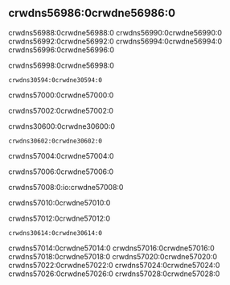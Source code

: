 ## crwdns56986:0crwdne56986:0

crwdns56988:0crwdne56988:0 crwdns56990:0crwdne56990:0 crwdns56992:0crwdne56992:0 crwdns56994:0crwdne56994:0 crwdns56996:0crwdne56996:0

<span class="filename">crwdns56998:0crwdne56998:0</span>

```text
crwdns30594:0crwdne30594:0
```


<span class="caption">crwdns57000:0crwdne57000:0</span>

crwdns57002:0crwdne57002:0

<span class="filename">crwdns30600:0crwdne30600:0</span>

```rust,should_panic,noplayground
crwdns30602:0crwdne30602:0
```


<span class="caption">crwdns57004:0crwdne57004:0</span>

crwdns57006:0crwdne57006:0

crwdns57008:0:io:crwdne57008:0

crwdns57010:0crwdne57010:0

crwdns57012:0crwdne57012:0

```console
crwdns30614:0crwdne30614:0
```

crwdns57014:0crwdne57014:0 crwdns57016:0crwdne57016:0 crwdns57018:0crwdne57018:0 crwdns57020:0crwdne57020:0 crwdns57022:0crwdne57022:0 crwdns57024:0crwdne57024:0 crwdns57026:0crwdne57026:0 crwdns57028:0crwdne57028:0
